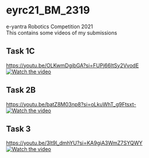 # eyrc21_BM_2319
e-yantra Robotics Competition 2021 <br>
This contains some videos of my submissions
## Task 1C
https://youtu.be/OLKwmDgibGA?si=FUPj66ItSy2VvodE  
[![Watch the video](https://img.youtube.com/vi/OLKwmDgibGA/0.jpg)](https://youtu.be/OLKwmDgibGA?si=lrzUY4vmbFNp8jN_)
## Task 2B
https://youtu.be/batZ8M03np8?si=oLkuWhT_g9Ftsxt-   
[![Watch the video](https://img.youtube.com/vi/batZ8M03np8/0.jpg)](https://youtu.be/batZ8M03np8?si=ujTKPg8MTy_9jAWd)
## Task 3
https://youtu.be/3lt9l_dmhYU?si=KA9giA3WmZ7SYQWY  
[![Watch the video](https://img.youtube.com/vi/3lt9l_dmhYU/0.jpg)](https://youtu.be/3lt9l_dmhYU?si=scwA69e1643gUrEt)
